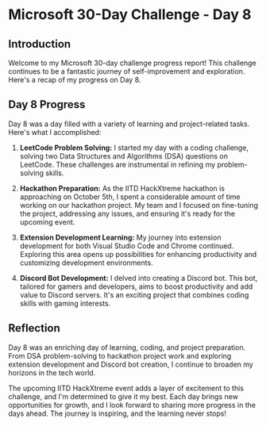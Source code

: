# Microsoft 30-Day Challenge - Day 8

## Introduction

Welcome to my Microsoft 30-day challenge progress report! This challenge continues to be a fantastic journey of self-improvement and exploration. Here's a recap of my progress on Day 8.

## Day 8 Progress

Day 8 was a day filled with a variety of learning and project-related tasks. Here's what I accomplished:

1. **LeetCode Problem Solving:** I started my day with a coding challenge, solving two Data Structures and Algorithms (DSA) questions on LeetCode. These challenges are instrumental in refining my problem-solving skills.

2. **Hackathon Preparation:** As the IITD HackXtreme hackathon is approaching on October 5th, I spent a considerable amount of time working on our hackathon project. My team and I focused on fine-tuning the project, addressing any issues, and ensuring it's ready for the upcoming event.

3. **Extension Development Learning:** My journey into extension development for both Visual Studio Code and Chrome continued. Exploring this area opens up possibilities for enhancing productivity and customizing development environments.

4. **Discord Bot Development:** I delved into creating a Discord bot. This bot, tailored for gamers and developers, aims to boost productivity and add value to Discord servers. It's an exciting project that combines coding skills with gaming interests.

## Reflection

Day 8 was an enriching day of learning, coding, and project preparation. From DSA problem-solving to hackathon project work and exploring extension development and Discord bot creation, I continue to broaden my horizons in the tech world.

The upcoming IITD HackXtreme event adds a layer of excitement to this challenge, and I'm determined to give it my best. Each day brings new opportunities for growth, and I look forward to sharing more progress in the days ahead. The journey is inspiring, and the learning never stops!